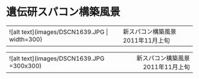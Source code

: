 # 遺伝研スパコン構築風景

<table>
<tr>
<td>![alt text](images/DSCN1639.JPG | width=300)</td><td>新スパコン構築風景 2011年11月上旬</td></tr>
</table>



|                                      |                                 |
|--------------------------------------|--------------------------------:|
|![alt text](images/DSCN1639.JPG =300x300)|新スパコン構築風景 2011年11月上旬|

